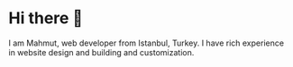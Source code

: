 # Hi there 👋

I am Mahmut, web developer from Istanbul, Turkey. I have rich experience in website design and building and customization.

